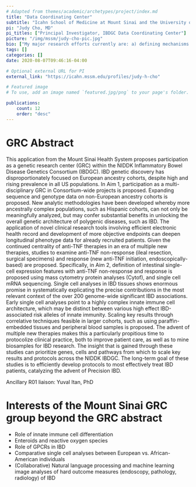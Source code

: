 ```yaml
---
# Adapted from themes/academic/archetypes/project/index.md
title: "Data Coordinating Center"
subtitle: "Icahn School of Medicine at Mount Sinai and the University of Chicago"
pi: "Judy Cho, MD"
pi_titles: ["Principal Investigator, IBDGC Data Coordinating Center"]
picture: "/img/mssm/judy-cho-pic.jpg"
bio: ["My major research efforts currently are: a) defining mechanisms of stromal/epithelial-immune cell cross talk in IBD; b) defining components of treatment refractory (specifically, non-response to pro-inflammatory cytokine blockade) IBD at the cellular and tissue level; c) predicting differences in clinical outcomes of interest across IBD clinical subtypes and populations; d) exploring the role of rare, IBD-associated variants of high effects; e) organizing large datasets for NIDDK IBDGC and IIBDGC; and f) developing select treatment targets based on IBD genetic and single cell expression findings. Since 2015, I have served as Director of the Personalized Medicine Institute at Mount Sinai. I am extremely excited by the explosion of data and new data tools that are accelerating collaborative efforts to benefit patients through genetic and genomic studies; I am eager to continue applying new data-approaches to benefit the NIDDK IBDGC."]
tags: []
categories: []
date: 2020-08-07T09:46:16-04:00

# Optional external URL for PI
external_link: "https://icahn.mssm.edu/profiles/judy-h-cho"

# Featured image
# To use, add an image named `featured.jpg/png` to your page's folder.

publications:
    count: 12
    order: "desc"
---
```


# GRC Abstract

This application from the Mount Sinai Health System proposes participation as
a genetic research center (GRC) within the NIDDK Inflammatory Bowel Disease
Genetics Consortium (IBDGC). IBD genetic discovery has disproportionately
focused on European ancestry cohorts, despite high and rising prevalence in
all US populations. In Aim 1, participation as a multi-disciplinary GRC in
Consortium-wide projects is proposed. Expanding sequence and genotype data on
non-European ancestry cohorts is proposed. New analytic methodologies have
been developed whereby more ancestrally complex populations, such as Hispanic
cohorts, can not only be meaningfully analyzed, but may confer substantial
benefits in unlocking the overall genetic architecture of polygenic diseases,
such as IBD. The application of novel clinical research tools involving
efficient electronic health record and development of more objective endpoints
can deepen longitudinal phenotype data for already recruited patients. Given
the continued centrality of anti-TNF therapies in an era of multiple new
therapies, studies to examine anti-TNF non-response (ileal resection, surgical
specimens) and response (new anti-TNF initiation, endoscopically-based) are
proposed. Specifically, in Aim 2, definition of intestinal single-cell
expression features with anti-TNF non-response and response is proposed using
mass cytometry protein analyses (Cytof), and single cell mRNA sequencing.
Single cell analyses in IBD tissues shows enormous promise in systematically
explicating the precise contributions in the most relevant context of the over
200 genome-wide significant IBD associations. Early single cell analyses point
to a highly complex innate immune cell architecture, which may be distinct
between various high effect IBD-associated risk alleles of innate immunity.
Scaling key results through correlative techniques feasible in larger cohorts,
such as using paraffin-embedded tissues and peripheral blood samples is
proposed. The advent of multiple new therapies makes this a particularly
propitious time to protocolize clinical practice, both to improve patient
care, as well as to mine biosamples for IBD research. The insight that is
gained through these studies can prioritize genes, cells and pathways from
which to scale key results and protocols across the NIDDK IBDGC. The long-term
goal of these studies is to efficiently develop protocols to most effectively
treat IBD patients, catalyzing the advent of Precision IBD.

Ancillary R01 liaison: Yuval Itan, PhD

# Interests of the Mount Sinai GRC group beyond the GRC abstract

- Role of innate immune cell differentiation 
- Enteroids and reactive oxygen species 
- Role of GPCRs in IBD
- Comparative single cell analyses between European vs. African-American
  individuals
- (Collaborative) Natural language processing and machine learning image
  analyses of hard outcome measures (endoscopy, pathology, radiology) of IBD
